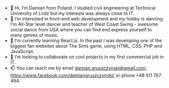 - 👋 Hi, I’m Damian from Poland. I studied civil engineering at Technical University of Lodz but my interests was always close to IT.
- 👀 I’m interested in front-end web development and my hobby is dancing. I'm All-Star level dancer and teacher of West Coast Swing - awesome social dance from USA where you can find end express yourself to many genres of music.
- 🌱 I’m currently learning React.js. In the past I was developing one of the biggest fan websites about The Sims game, using HTML, CSS, PHP and JavaScript.
- 💞️ I’m looking to collaborate on cool projects in my first commercial job in IT.
- 📫 You can reach me by email damian.gruszczynski@gmail.com, https://www.facebook.com/damiangruszczynski/ or phone +48 511 767 494.
